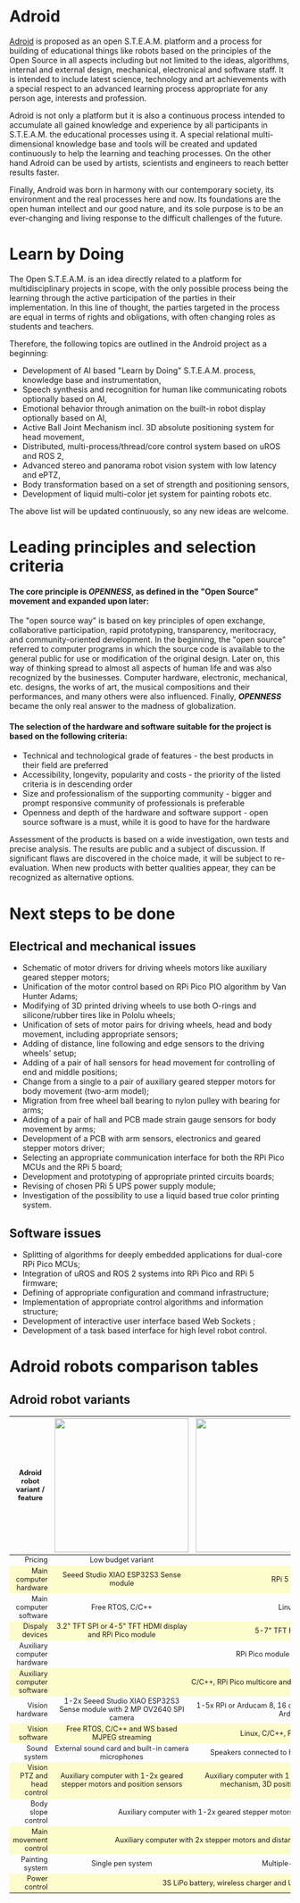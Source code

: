 # Adroid
[Adroid](https://en.wikipedia.org/wiki/User:Chradev/Adriod) is proposed as an open S.T.E.A.M. platform and a process for building of educational things like robots based on the principles of the Open Source in all aspects including but not limited to the ideas, algorithms, internal and external design, mechanical, electronical and software staff. It is intended to include latest science, technology and art achievements with a special respect to an advanced learning process appropriate for any person age, interests and profession.

Adroid is not only a platform but it is also a continuous process intended to accumulate all gained knowledge and experience by all participants in S.T.E.A.M. the educational processes using it. A special relational multi-dimensional knowledge base and tools will be created and updated continuously to help the learning and teaching processes. On the other hand Adroid can be used by artists, scientists and engineers to reach better results faster.

Finally, Android was born in harmony with our contemporary society, its environment and the real processes here and now. Its foundations are the open human intellect and our good nature, and its sole purpose is to be an ever-changing and living response to the difficult challenges of the future. 

# Learn by Doing

The Open S.T.E.A.M. is an idea directly related to a platform for multidisciplinary projects in scope, with the only possible process being the learning through the active participation of the parties in their implementation. In this line of thought, the parties targeted in the process are equal in terms of rights and obligations, with often changing roles as students and teachers.

Therefore, the following topics are outlined in the Android project as a beginning:

* Development of AI based "Learn by Doing" S.T.E.A.M. process, knowledge base and instrumentation,
* Speech synthesis and recognition for human like communicating robots optionally based on AI,
* Emotional behavior through animation on the built-in robot display optionally based on AI,
* Active Ball Joint Mechanism incl. 3D absolute positioning system for head movement,
* Distributed, multi-process/thread/core control system based on uROS and ROS 2,
* Advanced stereo and panorama robot vision system with low latency and ePTZ,
* Body transformation based on a set of strength and positioning sensors,
* Development of liquid multi-color jet system for painting robots etc.

The above list will be updated continuously, so any new ideas are welcome.

# Leading principles and selection criteria

#### The core principle is ***OPENNESS***, as defined in the "Open Source" movement and expanded upon later:

The "open source way" is based on key principles of open exchange, collaborative participation, rapid prototyping, transparency, meritocracy, and community-oriented development. In the beginning, the "open source" referred to computer programs in which the source code is available to the general public for use or modification of the original design. Later on, this way of thinking spread to almost all aspects of human life and was also recognized by the businesses. Computer hardware, electronic, mechanical, etc. designs, the works of art, the musical compositions and their performances, and many others were also influenced. Finally, ***OPENNESS*** became the only real answer to the madness of globalization.

#### The selection of the hardware and software suitable for the project is based on the following criteria:

* Technical and technological grade of features - the best products in their field are preferred
* Accessibility, longevity, popularity and costs - the priority of the listed criteria is in descending order
* Size and professionalism of the supporting community - bigger and prompt responsive community of professionals is preferable
* Openness and depth of the hardware and software support - open source software is a must, while it is good to have for the hardware

Assessment of the products is based on a wide investigation, own tests and precise analysis. The results are public and a subject of discussion. If significant flaws are discovered in the choice made, it will be subject to re-evaluation. When new products with better qualities appear, they can be recognized as alternative options.

# Next steps to be done

## Electrical and mechanical issues

* Schematic of motor drivers for driving wheels motors like auxiliary geared stepper motors;
* Unification of the motor control based on RPi Pico PIO algorithm by Van Hunter Adams;
* Modifying of 3D printed driving wheels to use both O-rings and silicone/rubber tires like in Pololu wheels;
* Unification of sets of motor pairs for driving wheels, head and body movement, including appropriate sensors;
* Adding of distance, line following and edge sensors to the driving wheels' setup;
* Adding of a pair of hall sensors for head movement for controlling of end and middle positions;
* Change from a single to a pair of auxiliary geared stepper motors for body movement (two-arm model);
* Migration from free wheel ball bearing to nylon pulley with bearing for arms;
* Adding of a pair of hall and PCB made strain gauge sensors for body movement by arms;
* Development of a PCB with arm sensors, electronics and geared stepper motors driver;
* Selecting an appropriate communication interface for both the RPi Pico MCUs and the RPi 5 board;
* Development and prototyping of appropriate printed circuits boards;
* Revising of chosen PRi 5 UPS power supply module;
* Investigation of the possibility to use a liquid based true color printing system.

## Software issues

* Splitting of algorithms for deeply embedded applications for dual-core RPi Pico MCUs;
* Integration of uROS and ROS 2 systems into RPi Pico and RPi 5 firmware;
* Defining of appropriate configuration and command infrastructure;
* Implementation of appropriate control algorithms and information structure;
* Development of interactive user interface based Web Sockets ;
* Development of a task based interface for high level robot control.

# Adroid robots comparison tables

## Adroid robot variants

<table style="overflow-y: hidden; width: 100%;height: 100%;font-size:0.9em;text-align: center; border:1px; border-collapse: collapse;">
<thead>
<tr >
    <th width="28%" style="text-align: center;" > Adroid robot <br> variant / feature </th>
    <th width="25%" style="text-align: center;"> <img src="https://github.com/chradev/Adroid/blob/main/assets/theSmall.png?raw=true" width="auto" height="240px" ></th>
    <th width="22%" style="text-align: center;"> <img src="https://github.com/chradev/Adroid/blob/main/assets/theTall.png?raw=true" width="auto" height="240px" ></th>
    <th width="25%" style="text-align: center;"> <img src="https://github.com/chradev/Adroid/blob/main/assets/theWide.png?raw=true" width="auto" height="240px" ></th></tr>
</thead><tbody>
<tr >
    <td style="text-align: end;"> Pricing </td>
    <td style="text-align: center;"> Low budget variant </td>
    <td colspan="2" style="text-align: center;"> Advanced variants </td></tr>
<tr style="background-color: #fcfccc;">
    <td style="text-align: end;" > Main computer hardware </td>
    <td > Seeed Studio XIAO ESP32S3 Sense module </td>
    <td colspan="2" > RPi 5 SBC, active cooling, NVMe SSD </td></tr>
<tr >
    <td style="text-align: end;" > Main computer software </td>
    <td > Free RTOS, C/C++ </td>
    <td colspan="2" > Linux, C/C++, Python, JavaScript </td></tr>
<tr style="background-color: #fcfccc;">
    <td style="text-align: end;" > Dispaly devices </td>
    <td > 3.2" TFT SPI or 4-5" TFT HDMI display and RPi Pico module </td>
    <td colspan="2" > 5-7" TFT HDMI display or multimedia projector  </td></tr>
<tr >
    <td style="text-align: end;" > Auxiliary computer hardware </td>
    <td colspan="3" > RPi Pico module </td></tr>
<tr style="background-color: #fcfccc;">
    <td style="text-align: end;" > Auxiliary computer software </td>
    <td colspan="3" > C/C++, RPi Pico multicore and PIO features </td></tr>
<tr >
    <td style="text-align: end;" > Vision hardware </td>
    <td > 1-2x Seeed Studio XIAO ESP32S3 Sense module with 2&nbsp;MP OV2640 SPI camera </td>
    <td colspan="2" > 1-5x RPi or Arducam 8, 16 or 64 MP CSI cameras connected to RPi&nbsp;5 and optional Arducam CamArray Camera HAT </td></tr>
<tr style="background-color: #fcfccc;">
    <td style="text-align: end;" > Vision software </td>
    <td > Free RTOS, C/C++ and WS based MJPEG streaming </td>
    <td colspan="2" > Linux, C/C++, Python, WS based h264 streaming server </td></tr>
<tr >
    <td style="text-align: end;" > Sound system </td>
    <td > External sound card and built-in camera microphones </td>
    <td colspan="2" > Speakers connected to HDMI display and microphones controlled by RPi 5 </td></tr>
<tr style="background-color: #fcfccc;">
    <td style="text-align: end;" > Vision PTZ and head control </td>
    <td >  Auxiliary computer with 1-2x geared stepper motors and position sensors </td>
    <td colspan="2" > Auxiliary computer with 1-4x geared stepper motors, optional active ball joint mechanism, 3D position sensors and ePTZ based on camera control </td></tr>
<tr >
    <td style="text-align: end;" > Body slope control </td>
    <td colspan="3" >  Auxiliary computer with 1-2x geared stepper motors and strength and position sensors </td></tr>
<tr style="background-color: #fcfccc;">
    <td style="text-align: end;" > Main movement control </td>
    <td colspan="3" >  Auxiliary computer with 2x stepper motors and distance, line following, edge etc. sensors </td></tr>
<tr >
    <td style="text-align: end;" > Painting system </td>
    <td > Single pen system </td>
    <td colspan="2" > Multiple-pen or liquid multicolor jet system </td></tr>
<tr style="background-color: #fcfccc;">
    <td style="text-align: end;" > Power control </td>
    <td colspan="3" > 3S LiPo battery, wireless charger and UPS like power control </td></tr>
</tbody></table>

## Adroid robot main computer variants

<table style="overflow-y: hidden; width: 100%;font-size:0.9em;text-align: center; border:1px; border-collapse: collapse;">
<thead><tr >
<th width="15%" style="text-align: center;vertical-align: middle;" > Adroid robot <br> main computer <br> variant / feature </th>
<th width="25%" style="text-align: center;vertical-align: top;"> Seeed Studio XIAO ESP32S3 <br> (Multiply MCUs & FreeRTOS) <br>
                                             <img src="https://github.com/chradev/Adroid/blob/main/assets/configs/XIAO-ESP32-S3_1.jpg?raw=true" width="100%" height="auto" > <br> 
                                             <img src="https://github.com/chradev/Adroid/blob/main/assets/configs/xiaoesp32s3sense.jpg?raw=true" width="100%" height="auto" > <br>
                                             2x Seeed Studio XIAO ESP32S3 Sense with OV2640 SPI camera and microphone<br> 
                                             <img src="https://github.com/chradev/Adroid/blob/main/assets/configs/rp2040-zero.jpg?raw=true" width="48%"height="auto" >
                                             <img src="https://github.com/chradev/Adroid/blob/main/assets/configs/3.2tftspiDisplay.jpg?raw=true" width="48%"height="auto" > <br>
                                             RP2040-Zero and 3.2" TFT 320x240 SPI  built-in display (simple option)<br>
                                             <img src="https://github.com/chradev/Adroid/blob/main/assets/configs/rp2040-zero.jpg?raw=true" width="48%"height="auto" >
                                             <img src="https://github.com/chradev/Adroid/blob/main/assets/configs/ips-lcd-5-touch-h.jpg?raw=true" width="48%"height="auto" > <br>
                                             RP2040-Zero and 5" TFT 800/480 HDMI  built-in display (advanced option)<br>
                                             </th>
<th width="25%" style="text-align: center;vertical-align: top;"> Raspberry Pi Zero 2 W <br> (Single SBC & Linux) <br>
                                             <img src="https://github.com/chradev/Adroid/blob/main/assets/configs/raspberry-pi-zero-2-w.jpg?raw=true" width="100%" height="auto" > <br> 
                                             <img src="https://github.com/chradev/Adroid/blob/main/assets/configs/eth-usb-hub-hat.jpg?raw=true" width="100%" height="auto" <br>
                                             <img src="https://github.com/chradev/Adroid/blob/main/assets/configs/usb3-sd-card-reader.jpg?raw=true" width="100%"height="auto" >  <br>
                                             <img src="https://github.com/chradev/Adroid/blob/main/assets/configs/B016601-1.jpg?raw=true" width="58%" height="auto" > 
                                             <img src="https://github.com/chradev/Adroid/blob/main/assets/configs/RaspberryPi_8MP_CAM_V2.jpg?raw=true" width="38%" height="auto" > <br>
                                             Stereo Camera Module V2 and 2x 5/8/12MP RPi cameras  (different options) <br>
                                             <img src="https://github.com/chradev/Adroid/blob/main/assets/configs/ips-lcd-5-touch-h.jpg?raw=true" width="48%"height="auto" >
                                             <img src="https://github.com/chradev/Adroid/blob/main/assets/configs/ips-lcd-7-touch-h.jpg?raw=true" width="48%"height="auto" > <br>
                                             5" / 7" HDMI built-in display (different options)
                                             </th>
<th width="35%" style="text-align: center;vertical-align: top;"> Raspberry Pi 5 <br> (Single SBC & Linux) <br>
                                             <img src="https://github.com/chradev/Adroid/blob/main/assets/configs/RPi_5_active_cooler-700x700.jpg?raw=true" width="100%" height="auto" > <br>
                                             <img src="https://github.com/chradev/Adroid/blob/main/assets/configs/pcie-to-2-ch-m2-hat-plus.webp?raw=true" width="48%"height="auto" > 
                                             <img src="https://github.com/chradev/Adroid/blob/main/assets/configs/sk-nvme-2242-256g-ssd-m2.webp?raw=true" width="48%"height="auto" > <br>
                                             <img src="https://github.com/chradev/Adroid/blob/main/assets/configs/pi5-imx219-camera.webp?raw=true" width="48%"height="auto" >
                                             <img src="https://github.com/chradev/Adroid/blob/main/assets/configs/camera-imx519.webp?raw=true" width="48%"height="auto" > <br>
                                             2x 8/16/64MP RPi cammeras (different options) <br>
                                             <img src="https://github.com/chradev/Adroid/blob/main/assets/configs/ips-lcd-5-touch-h.jpg?raw=true" width="48%"height="auto" >
                                             <img src="https://github.com/chradev/Adroid/blob/main/assets/configs/ips-lcd-7-touch-h.jpg?raw=true" width="48%"height="auto" > <br>
                                             5" / 7" HDMI built-in display (different options) <br>
                                             <img src="https://github.com/chradev/Adroid/blob/main/assets/configs/UltraMiniProjector.webp?raw=true" width="59%" height="auto" >
                                             <img src="https://github.com/chradev/Adroid/blob/main/assets/configs/HDMI-Monitor.jpg?raw=true" width="37%" height="auto" > <br>
                                             Pico Projector or Desktop Monitor (not includded)
                                            <br><br></th>
</tr></thead><tbody>
<tr >
    <td style="text-align: end;"> Pricing </td>
    <td style="text-align: center;"> Low budget variant </td>
    <td style="text-align: center;"> Middle budget variant </td>
    <td style="text-align: center;"> Highly priced variant </td></tr>
<tr style="background-color: #fcfccc;">
    <td style="text-align: end;"> Rough Price <br> [&euro; incl. VAT] </td>
    <td style="text-align: center;"> 100 </td>
    <td style="text-align: center;"> 225 (with 2x 8MP cameras and 5" display) </td>
    <td style="text-align: center;"> 350 (with 2x 16MP cameras and 7" display) </td></tr>
<tr >
    <td style="text-align: end;vertical-align: top;"> Base features </td>
    <td style="text-align: center;vertical-align: top;"> XIAO ESP32S3 Module, ESP32-S3R8 MCU with 240 MHz Xtensa LX7 dual-core, 32-bit CPU, 8MB PSRAM, 8MB Flash, 2,4 GHz Wi-Fi (802.11 B/G/N), Bluetooth 5 (LE) & Bluetooth Mesh, 3.7V LiPo battery charger (up to 100mA), USB native, UART, I2C, SPI, I2S, ADC, GPIOs, 2x modules XIAO ESP32S3 Sense with OV2640 camera and microphone, RP2040-Zero module and 3.2" TFT 320x240 SPI display </td>
    <td style="text-align: center;vertical-align: top;"> RPi Zero 2 W SBC, RP3A0 SoP (custom-built system-in-package with 1GHz quad-core 64-bit ARM Cortex-A53 CPU), 512MB of SDRAM, Wi-Fi 802.11.b/g/n, Bluetooth 4.2/BLE, I2C, SPI, UART, I2S, CSI, GPIOs, USB HUB / 100MB Ethernet HAT for Raspberry Pi Zero, SD card reader and fast SD card, Stereo Camera Module V2 and 2x 8MP RPi Camera V2, 5" 800x480 HDMI display with capacity USB Touch screen and audio output </td>
    <td style="text-align: center;vertical-align: top;"> RPi 5 SBC, Broadcom BCM2712 2.4GHz quad-core 64-bit Arm Cortex-A76 CPU, with Cryptographic Extension, 512KB per-core L2 caches, and a 2MB shared L3 cache, VideoCore VII GPU, supporting OpenGL ES 3.1, Vulkan 1.2, Dual 4Kp60 HDMI display output with HDR support, 4Kp60 HEVC decoder, 8GB LPDDR4X-4267 SDRAM, Dual-band 802.11ac Wi-Fi, Bluetooth 5.0 / Bluetooth Low Energy (BLE),  microSD card slot, with support for high-speed SDR104 mode, 2x USB 3.0 ports, supporting simultaneous 5Gbps operation, 2x USB 2.0 ports,  Gigabit Ethernet, 2x micro-HDMI ports supporting 4kp60 with HDR, 2x 4-lane MIPI camera/display transceivers,  PCIe 2.0 x1 interface for fast peripherals, PCIe to 2-CHANNEL M.2 HAT for RPi 5, 256GB M.2 NVME 2242 high-speed SSD with high-quality 3D TLC flash memory, I2C, SPI, UART, I2S, GPIOs, RPi 5 Active Cooler, 2x 16MP RPi IMX519 Camera with autofocus, 7" 1024x600 IPS HDMI display with capacity USB Touch screen and audio output </td></tr>
<tr style="background-color: #fcfccc;">
    <td style="text-align: end;"> Base dimensions [mm] </td>
    <td style="text-align: center;"> 21 x 17,5 </td>
    <td style="text-align: center;"> 65 x 30 </td>
    <td style="text-align: center;"> 85 x 56 </td></tr>
</tbody></table>

## Adroid robot commom staff

<table style="overflow-y: hidden; width: 100%;font-size:0.9em;text-align: center; border:1px; border-collapse: collapse;">
<thead><tr >
<th width="43%" style="text-align: center;vertical-align: top;"> Powering system <br><br>
                                             <img src="https://github.com/chradev/Adroid/blob/main/assets/configs/WirelessRobotCharger.png?raw=true" width="100%" height="auto" > <br>
                                             <img src="https://github.com/chradev/Adroid/blob/main/assets/configs/ups-module-2s-2.png?raw=true" width="48%"height="auto" >
                                             <img src="https://github.com/chradev/Adroid/blob/main/assets/configs/ups-module-3s-2.png?raw=true" width="48%"height="auto" >
                                             </th>
<th width="27%" style="text-align: center;vertical-align: top;"> Main movement system <br><br>
                                             <img src="https://github.com/chradev/Adroid/blob/main/assets/configs/001.png?raw=true" width="100%" height="auto" > <br>
                                             <img src="https://github.com/chradev/Adroid/blob/main/assets/configs/2-StepMotorControl.png?raw=true" width="100%" height="auto" >
                                             </th>
<th width="30%" style="text-align: center;vertical-align: top;"> Auxiliary movement systems <br><br>
                                             <img src="https://github.com/chradev/Adroid/blob/main/assets/configs/002.png?raw=true" width="100%" height="auto" > <br>
                                             <img src="https://github.com/chradev/Adroid/blob/main/assets/configs/4-StepMotorControl.png?raw=true" width="100%" height="auto" >
                                             </th>
</tr></thead></table>

# More new ideas

## Use Active Ball Joint Mechanism for head movement

Using the idea of an active ball joint mechanism in combination with the motor control based on the RPi Pico PIO algorithm proposed by Van Hunter Adams will make head movement functionality extremely efficient.

<img src="https://github.com/chradev/Adroid/blob/main/assets/ActiveBeallJoint-2.png?raw=true" alt="Active Beall Joint Mechanism" width="100%">

The absolute positioning can be based on the measurement and the processing of the 3 spatial components of the magnetic flux density vector (i.e. BX, BY and BZ). Melexis has a long list of 2D and 3D sensing devices, like the one shown in the picture below.

<img src="https://github.com/chradev/Adroid/blob/main/assets/3dPositioningMelexis.png?raw=true" alt="Active Beall Joint Mechanism" width="100%">

## Applying the Transformer's idea at body sloping

The ability to transform the robot from four-wheeled (2 driving and 2 auxiliary wheels) to two-wheeled balancing variant can be realized by adding auxiliary wheels to the robot arms. Some sensors, like an absolute positioning rotational sensor (360 degrees) and a strain gauge sensor to measure the reaction force, will help to enlarge precision of the body movement.

<img src="https://github.com/chradev/Adroid/blob/main/assets/TransformersIdea.png?raw=true" alt="Active Beall Joint Mechanism" width="100%">

## Use alternative painting technology

Using an alternative to pen painting technology will give you the freedom to use multiple colors (cyan, magenta, yellow, black and white) and to paint on both black and white surfaces. The use of the CMYK color model will make it possible to paint even true color pictures. Different methods to atomize liquid paint, like air (airbrushes), ultrasonic, electrostatic, etc., can be assessed and/or tested to find the best painting solution for the Adroid robots.

<img src="https://github.com/chradev/Adroid/blob/main/assets/PintingRobot.png?raw=true" alt="Active Beall Joint Mechanism" width="100%">

## Some alternatives it can be assessed and/or tested

Alternatives to be assessed and tested:
* Captain (rope) gear for body movement using two arms schematics
* Strain gauge sensor made as PCB including all electronic staff
* Absolute positioning rotational sensor (360 degree) for head and arms

<img src="https://github.com/chradev/Adroid/blob/main/assets/SameAlteratives.png?raw=true" alt="Same Alteratives" width="100%">


# First real prototypes

## Some software staff developed and/or tested (short videos)

### Head and body movement using geared stepper motors controled by RPi Pico PIO

Van Hunter Adams' algorithm for the RPi Pico PIO is downloaded, built and tested on the head and body movement auxiliary geared stepper motors in the Small Adroid prototype. For the building of the firmware, Linux OS on the RPi 5 board at the Wide Adroid prototype is used. The complete set of the RPi Pico C/C++ SDK and all the required libraries and tools to build and flash it on the target are also installed. The video shows synchronized body and head movements controlled by the RPi Pico PIO. The animation with 46.5 fps visible on the 3.2" TFT SPI display is generated on a separate overclocked at 250 MHz RPi Pico MCU using the TFT_eSPI library and transferred over SPI at 62.5 MHz.

[IMG_1380.webm](https://github.com/user-attachments/assets/fc1d304b-d6ce-423e-b7e3-0300df6fe03b)

### Dual camera streaming server with ePTZ control

The next video is a compilation of a user interface based Web Sockets and remote terminals running corresponding server staff and shows the real time ePTZ control of both cameras. In addition, the almost real time video streaming and its low latency are observable thanks to embedded and synchronized clocks running at both server and user ends.

https://github.com/chradev/pi-h264-to-browser-streamer/assets/11261306/cbac77e0-3cdb-4b67-8a05-6e53c996912c

## Mechanical design prototypes

Three real Adroid prototypes (the Small, the Tall and the Wide) are shown in the picture below. It was chosen to use NEMA 42HB34 stepper motors for the main robot movement and 28BYJ-48 geared stepper motors as auxiliary with ULN2003 drivers for body and head movement. The body movement is based on a single stepper motor, belt gear based on 16- and 60-tooth GT2 pulleys, and an arm with a pair of ball bearing free wheels on springs. Two of them (the Tall and the Wide) are running on their RPi 5 boards Linux OS and a dual camera streaming server with ePTZ control written on Python. The RPi 5 boards are powered by 3S Li-Po UPS modules. The head movement (pan only) of these two prototypes is based on a single auxiliary geared stepper motor. The Small Adroid prototype (low budget variant) contains three RPi Pico MCUs and ULN2003 drivers for stepper motor control, two MCUs with a 2 MP OV2640 SPI camera and microphone each, and one for the server staff based on the Seeed Studio XIAO ESP32S3 Sense modules. All these low consumption modules are extremely small (21mm x 17,5mm) and have 8MB RAM, 8MB of flash, 2.4GHz Wi-Fi, BLE 5.0, a wide set of interfaces, and can be programmed via their USB-C конектор.

<img src="https://github.com/chradev/Adroid/blob/main/assets/Prototypes-b.png?raw=true" alt="Prototypes" width="100%">

## 3D printed unified details and wide mount variant with own wheel design

In the picture below is shown the second generation of 3D printed unified details, including own Pololu like driving wheel with two O-rings, hub and 60-tooth GT2 pulley. It is planned instead of a single motor with belt gear and a single arm with a pair of free ball bearing wheels for body movement to use a dual arm scheme with a directly coupled geared stepper motor, a nylon pulley with bearing, a PCB made strain gauge, and a pair of hall sensors for each arm. On the photo is shown a new prototype variant with two body movement auxiliary geared stepper motors;

<img src="https://github.com/chradev/Adroid/blob/main/assets/3D-Printing-Details-Gen4-Plus.png?raw=true" alt="3D Printing Details" width="100%">

## Third party components

The components shown on the picture are before the second generation of 3D printed unified details and include Pololu wheels and belt geared body movement scheme staff.

<img src="https://github.com/chradev/Adroid/blob/main/assets/ThirdPartyStaff.png?raw=true" alt="Third Party Staff" width="100%">

## Simulated design configurations

The simulation web application was developed in the very beginning and did not reflect later modifications made in prototyping process.

<img src="https://github.com/chradev/Adroid/blob/main/assets/AllDesignConfigurations.webp?raw=true" alt="All Design Configurations" width="100%">

# Related projects and links

Some of the links include staff from different projects, investigations and tests that could be used in the current development process.

 * [A simple web application to test different design configurations of STEAM robots](https://github.com/chradev/steam-robot-design-simulator)
 * [Dual camera, near-real-time, h.264 video streamer from RPi 5 to a bowser](https://github.com/chradev/pi-h264-to-browser-streamer)
 * [Own implementation of open source intelligent robot – startup design notes](https://www.radevs.net/chradev/projects/DesignNotes.pdf)
 * [Unified ILI9341 Graphic Test](https://github.com/chradev/Unified-ILI9341-Graphic-Test)
 * [Unified_ili9340_Graphic_Test_plus](https://github.com/chradev/Unified_ili9340_Graphic_Test_plus)
 * [DrawWithDMA](https://github.com/chradev/DrawWithDMA)
 * [Unified Multicore Low Power IoT Platform](https://www.radevs.net/chradev/projects/Unified_Multicore_Low_Power_IoT_Platform.pdf)
 * Open S.T.E.A.M. initiative - ([En](https://www.radevs.net/chradev/projects/OpenSTEAM.pdf), [Bg](https://www.radevs.net/chradev/projects/OpenSTEAM_bg.pdf))
